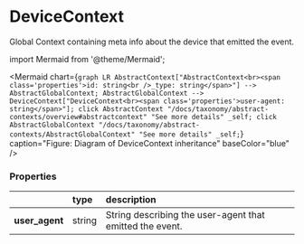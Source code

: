 # DeviceContext

Global Context containing meta info about the device that emitted the event.

import Mermaid from '@theme/Mermaid';

<Mermaid chart={`
	graph LR
		AbstractContext["AbstractContext<br><span class='properties'>id: string<br />_type: string</span>"] --> AbstractGlobalContext;
    AbstractGlobalContext --> DeviceContext["DeviceContext<br><span class='properties'>user-agent: string</span>"];
    click AbstractContext "/docs/taxonomy/abstract-contexts/overview#abstractcontext" "See more details" _self;
    click AbstractGlobalContext "/docs/taxonomy/abstract-contexts/AbstractGlobalContext" "See more details" _self;
`} caption="Figure: Diagram of DeviceContext inheritance" baseColor="blue" />

### Properties
|                 | type        | description
| :--             | :--         | :--           
| **user_agent**  | string      | String describing the user-agent that emitted the event.
